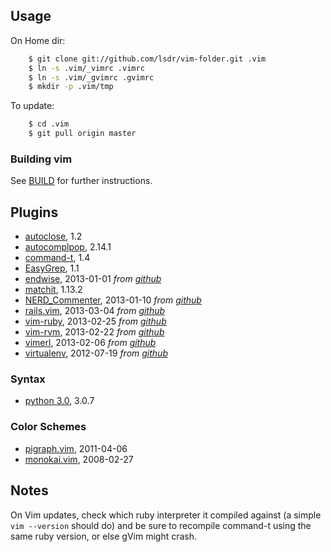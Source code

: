 ## Usage
On Home dir:

```sh
    $ git clone git://github.com/lsdr/vim-folder.git .vim  
    $ ln -s .vim/_vimrc .vimrc  
    $ ln -s .vim/_gvimrc .gvimrc  
    $ mkdir -p .vim/tmp  
```

To update:

```sh
    $ cd .vim
    $ git pull origin master
```

### Building vim
See [BUILD](https://github.com/lsdr/vim-folder/blob/master/BUILD.markdown) for
further instructions.

## Plugins
* [autoclose](http://www.vim.org/scripts/script.php?script_id=1849), 1.2
* [autocomplpop](http://www.vim.org/scripts/script.php?script_id=1879), 2.14.1
* [command-t](http://www.vim.org/scripts/script.php?script_id=3025), 1.4
* [EasyGrep](http://www.vim.org/scripts/script.php?script_id=2438), 1.1
* [endwise][endwise-vimorg], 2013-01-01  _from [github][endwise-github]_
* [matchit](http://www.vim.org/scripts/script.php?script_id=39), 1.13.2
* [NERD_Commenter][nerdcommenter-vimorg], 2013-01-10  _from [github][nerdcommenter-github]_
* [rails.vim][rails-vimorg], 2013-03-04  _from [github][rails-github]_ 
* [vim-ruby][vim-ruby-github], 2013-02-25 _from [github][vim-ruby-github]_
* [vim-rvm][rvm-github], 2013-02-22 _from [github][rvm-github]_
* [vimerl][vimerl-vimorg], 2013-02-06 _from [github][vimerl-github]_
* [virtualenv][virtualenv-vimorg], 2012-07-19 _from [github][virtualenv-github]_

### Syntax
* [python 3.0](http://www.vim.org/scripts/script.php?script_id=790), 3.0.7

### Color Schemes
* [pigraph.vim](https://raw.github.com/fmeyer/vim-pigraph/master/colors/pigraph.vim), 2011-04-06
* [monokai.vim](http://desintegr.googlecode.com/svn/config/vim/colors/monokai.vim), 2008-02-27

## Notes
On Vim updates, check which ruby interpreter it compiled against (a simple `vim --version`
should do) and be sure to recompile command-t using the same ruby version,
or else gVim might crash.


[nerdtree-github]: http://github.com/scrooloose/nerdtree
[nerdtree-vimorg]: http://www.vim.org/scripts/script.php?script_id=1658 
[nerdcommenter-github]: http://github.com/scrooloose/nerdcommenter
[nerdcommenter-vimorg]: http://www.vim.org/scripts/script.php?script_id=1218
[rails-github]: https://github.com/tpope/vim-rails
[rails-vimorg]: http://www.vim.org/scripts/script.php?script_id=1567
[endwise-github]: https://github.com/tpope/vim-endwise
[endwise-vimorg]: http://www.vim.org/scripts/script.php?script_id=2386 
[vim-ruby-github]: https://github.com/vim-ruby/vim-ruby
[vimerl-vimorg]: http://www.vim.org/scripts/script.php?script_id=3743
[vimerl-github]: https://github.com/jimenezrick/vimerl
[virtualenv-vimorg]: http://www.vim.org/scripts/script.php?script_id=3486
[virtualenv-github]: https://github.com/jmcantrell/vim-virtualenv
[rvm-github]: https://github.com/tpope/vim-rvm
